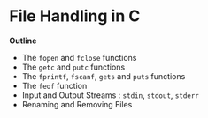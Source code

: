 # File Handling in C

**Outline**
* The `fopen` and `fclose` functions
* The `getc` and `putc` functions
* The `fprintf`, `fscanf`, `gets` and `puts` functions
* The `feof` function
* Input and Output Streams : `stdin`, `stdout`, `stderr`
* Renaming and Removing Files